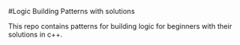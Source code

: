 #Logic Building Patterns with solutions

This repo contains patterns for building logic for beginners with their solutions in c++.
